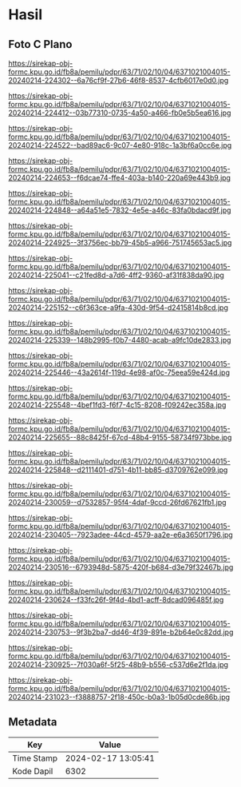 # Hasil

## Foto C Plano

https://sirekap-obj-formc.kpu.go.id/fb8a/pemilu/pdpr/63/71/02/10/04/6371021004015-20240214-224302--6a76cf9f-27b6-46f8-8537-4cfb6017e0d0.jpg

https://sirekap-obj-formc.kpu.go.id/fb8a/pemilu/pdpr/63/71/02/10/04/6371021004015-20240214-224412--03b77310-0735-4a50-a466-fb0e5b5ea616.jpg

https://sirekap-obj-formc.kpu.go.id/fb8a/pemilu/pdpr/63/71/02/10/04/6371021004015-20240214-224522--bad89ac6-9c07-4e80-918c-1a3bf6a0cc6e.jpg

https://sirekap-obj-formc.kpu.go.id/fb8a/pemilu/pdpr/63/71/02/10/04/6371021004015-20240214-224653--f6dcae74-ffe4-403a-b140-220a69e443b9.jpg

https://sirekap-obj-formc.kpu.go.id/fb8a/pemilu/pdpr/63/71/02/10/04/6371021004015-20240214-224848--a64a51e5-7832-4e5e-a46c-83fa0bdacd9f.jpg

https://sirekap-obj-formc.kpu.go.id/fb8a/pemilu/pdpr/63/71/02/10/04/6371021004015-20240214-224925--3f3756ec-bb79-45b5-a966-751745653ac5.jpg

https://sirekap-obj-formc.kpu.go.id/fb8a/pemilu/pdpr/63/71/02/10/04/6371021004015-20240214-225041--c21fed8d-a7d6-4ff2-9360-af31f838da90.jpg

https://sirekap-obj-formc.kpu.go.id/fb8a/pemilu/pdpr/63/71/02/10/04/6371021004015-20240214-225152--c6f363ce-a9fa-430d-9f54-d2415814b8cd.jpg

https://sirekap-obj-formc.kpu.go.id/fb8a/pemilu/pdpr/63/71/02/10/04/6371021004015-20240214-225339--148b2995-f0b7-4480-acab-a9fc10de2833.jpg

https://sirekap-obj-formc.kpu.go.id/fb8a/pemilu/pdpr/63/71/02/10/04/6371021004015-20240214-225446--43a2614f-119d-4e98-af0c-75eea59e424d.jpg

https://sirekap-obj-formc.kpu.go.id/fb8a/pemilu/pdpr/63/71/02/10/04/6371021004015-20240214-225548--4bef1fd3-f6f7-4c15-8208-f09242ec358a.jpg

https://sirekap-obj-formc.kpu.go.id/fb8a/pemilu/pdpr/63/71/02/10/04/6371021004015-20240214-225655--88c8425f-67cd-48b4-9155-58734f973bbe.jpg

https://sirekap-obj-formc.kpu.go.id/fb8a/pemilu/pdpr/63/71/02/10/04/6371021004015-20240214-225848--d2111401-d751-4b11-bb85-d3709762e099.jpg

https://sirekap-obj-formc.kpu.go.id/fb8a/pemilu/pdpr/63/71/02/10/04/6371021004015-20240214-230059--d7532857-95f4-4daf-9ccd-26fd67621fb1.jpg

https://sirekap-obj-formc.kpu.go.id/fb8a/pemilu/pdpr/63/71/02/10/04/6371021004015-20240214-230405--7923adee-44cd-4579-aa2e-e6a3650f1796.jpg

https://sirekap-obj-formc.kpu.go.id/fb8a/pemilu/pdpr/63/71/02/10/04/6371021004015-20240214-230516--6793948d-5875-420f-b684-d3e79f32467b.jpg

https://sirekap-obj-formc.kpu.go.id/fb8a/pemilu/pdpr/63/71/02/10/04/6371021004015-20240214-230624--f33fc26f-9f4d-4bd1-acff-8dcad096485f.jpg

https://sirekap-obj-formc.kpu.go.id/fb8a/pemilu/pdpr/63/71/02/10/04/6371021004015-20240214-230753--9f3b2ba7-dd46-4f39-891e-b2b64e0c82dd.jpg

https://sirekap-obj-formc.kpu.go.id/fb8a/pemilu/pdpr/63/71/02/10/04/6371021004015-20240214-230925--7f030a6f-5f25-48b9-b556-c537d6e2f1da.jpg

https://sirekap-obj-formc.kpu.go.id/fb8a/pemilu/pdpr/63/71/02/10/04/6371021004015-20240214-231023--f3888757-2f18-450c-b0a3-1b05d0cde86b.jpg


## Metadata

| Key        | Value               |
| ---------- | ------------------- |
| Time Stamp | 2024-02-17 13:05:41 |
| Kode Dapil | 6302                |



